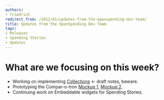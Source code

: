 ```yaml
--- 
authors:
- friedrich
redirect_from: /2012/01/updates-from-the-openspending-dev-team/
title: Updates from the OpenSpending Dev Team
tags: 
- Releases
- Spending Stories
- Updates
---
```

# What are we focusing on this week? 

* Working on implementing [Collections](http://wdmmg.okfnpad.org/collections) <- draft notes, beware. 
* Prototyping the Compar-o-tron [Mockup 1](http://www.flickr.com/photos/okfn/4623584907/), [Mockup 2](http://www.flickr.com/photos/okfn/4624190848/). 
* Continuing work on Embeddable widgets for Spending Stories. 

